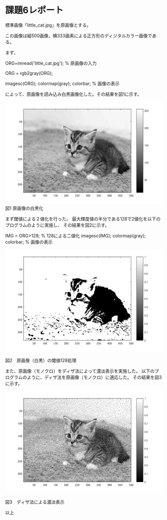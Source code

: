 # 課題6レポート

標準画像「little_cat.jpg」を原画像とする。

この画像は縦500画像，横333画素による正方形のディジタルカラー画像である。

まず、

ORG=imread('little_cat.jpg'); % 原画像の入力

ORG = rgb2gray(ORG);

imagesc(ORG); colormap(gray); colorbar; % 画像の表示


によって、原画像を読み込み白黒画像化した。その結果を図1に示す。

![原画像の白黒化](https://github.com/Tetsupeke/lecture_image_processing/blob/master/image/%E8%AA%B2%E9%A1%8C6%E7%94%BB%E5%83%8F/little_cat_%E3%83%A2%E3%83%8E%E3%82%AF%E3%83%AD.jpg)  
			図1 原画像の白黒化
　
　　
　


まず閾値による２値化を行った。
最大輝度値の半分である128で2値化を以下のプログラムのように実施し、
その結果を図2に示す。

IMG = ORG>128; % 128による二値化
imagesc(IMG); colormap(gray); colorbar; % 画像の表示


![原画像の白黒化](https://github.com/Tetsupeke/lecture_image_processing/blob/master/image/%E8%AA%B2%E9%A1%8C6%E7%94%BB%E5%83%8F/little_cat_%E9%96%BE%E5%80%A4128.jpg)  

図2　原画像（白黒）の閾値128処理



また、原画像（モノクロ）をディザ法によって濃淡表示を実施した。
以下のプログラムのように、ディザ法を原画像（モノクロ）に適応した。
その結果を図3に示す。

![原画像の白黒化](https://github.com/Tetsupeke/lecture_image_processing/blob/master/image/%E8%AA%B2%E9%A1%8C6%E7%94%BB%E5%83%8F/little_cat_%E3%83%87%E3%82%A3%E3%82%B6%E6%B3%95.jpg)  

図3　ディザ法による濃淡表示


以上
